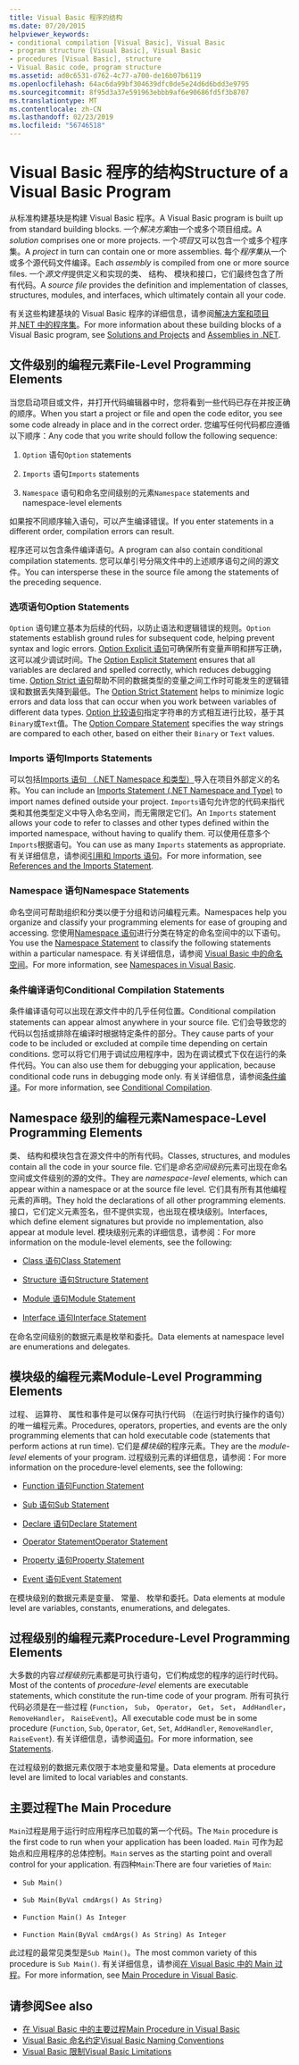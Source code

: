 ```yaml
---
title: Visual Basic 程序的结构
ms.date: 07/20/2015
helpviewer_keywords:
- conditional compilation [Visual Basic], Visual Basic
- program structure [Visual Basic], Visual Basic
- procedures [Visual Basic], structure
- Visual Basic code, program structure
ms.assetid: ad0c6531-d762-4c77-a700-de16b07b6119
ms.openlocfilehash: 64ac6da99bf304639dfc0de5e24d6d6bdd3e9795
ms.sourcegitcommit: 8f95d3a37e591963ebbb9af6e90686fd5f3b8707
ms.translationtype: MT
ms.contentlocale: zh-CN
ms.lasthandoff: 02/23/2019
ms.locfileid: "56746518"
---
```

# <a name="structure-of-a-visual-basic-program"></a><span data-ttu-id="507a2-102">Visual Basic 程序的结构</span><span class="sxs-lookup"><span data-stu-id="507a2-102">Structure of a Visual Basic Program</span></span>
<span data-ttu-id="507a2-103">从标准构建基块是构建 Visual Basic 程序。</span><span class="sxs-lookup"><span data-stu-id="507a2-103">A Visual Basic program is built up from standard building blocks.</span></span> <span data-ttu-id="507a2-104">一个*解决方案*由一个或多个项目组成。</span><span class="sxs-lookup"><span data-stu-id="507a2-104">A *solution* comprises one or more projects.</span></span> <span data-ttu-id="507a2-105">一个*项目*又可以包含一个或多个程序集。</span><span class="sxs-lookup"><span data-stu-id="507a2-105">A *project* in turn can contain one or more assemblies.</span></span> <span data-ttu-id="507a2-106">每个*程序集*从一个或多个源代码文件编译。</span><span class="sxs-lookup"><span data-stu-id="507a2-106">Each *assembly* is compiled from one or more source files.</span></span> <span data-ttu-id="507a2-107">一个*源文件*提供定义和实现的类、 结构、 模块和接口，它们最终包含了所有代码。</span><span class="sxs-lookup"><span data-stu-id="507a2-107">A *source file* provides the definition and implementation of classes, structures, modules, and interfaces, which ultimately contain all your code.</span></span>  
  
 <span data-ttu-id="507a2-108">有关这些构建基块的 Visual Basic 程序的详细信息，请参阅[解决方案和项目](/visualstudio/ide/solutions-and-projects-in-visual-studio)并[.NET 中的程序集](../../../standard/assembly/index.md)。</span><span class="sxs-lookup"><span data-stu-id="507a2-108">For more information about these building blocks of a Visual Basic program, see [Solutions and Projects](/visualstudio/ide/solutions-and-projects-in-visual-studio) and [Assemblies in .NET](../../../standard/assembly/index.md).</span></span>  
  
## <a name="file-level-programming-elements"></a><span data-ttu-id="507a2-109">文件级别的编程元素</span><span class="sxs-lookup"><span data-stu-id="507a2-109">File-Level Programming Elements</span></span>  
 <span data-ttu-id="507a2-110">当您启动项目或文件，并打开代码编辑器中时，您将看到一些代码已存在并按正确的顺序。</span><span class="sxs-lookup"><span data-stu-id="507a2-110">When you start a project or file and open the code editor, you see some code already in place and in the correct order.</span></span> <span data-ttu-id="507a2-111">您编写任何代码都应遵循以下顺序：</span><span class="sxs-lookup"><span data-stu-id="507a2-111">Any code that you write should follow the following sequence:</span></span>  
  
1.  <span data-ttu-id="507a2-112">`Option` 语句</span><span class="sxs-lookup"><span data-stu-id="507a2-112">`Option` statements</span></span>  
  
2.  <span data-ttu-id="507a2-113">`Imports` 语句</span><span class="sxs-lookup"><span data-stu-id="507a2-113">`Imports` statements</span></span>  
  
3.  <span data-ttu-id="507a2-114">`Namespace` 语句和命名空间级别的元素</span><span class="sxs-lookup"><span data-stu-id="507a2-114">`Namespace` statements and namespace-level elements</span></span>  
  
 <span data-ttu-id="507a2-115">如果按不同顺序输入语句，可以产生编译错误。</span><span class="sxs-lookup"><span data-stu-id="507a2-115">If you enter statements in a different order, compilation errors can result.</span></span>  
  
 <span data-ttu-id="507a2-116">程序还可以包含条件编译语句。</span><span class="sxs-lookup"><span data-stu-id="507a2-116">A program can also contain conditional compilation statements.</span></span> <span data-ttu-id="507a2-117">您可以单引号分隔文件中的上述顺序语句之间的源文件。</span><span class="sxs-lookup"><span data-stu-id="507a2-117">You can intersperse these in the source file among the statements of the preceding sequence.</span></span>  
  
### <a name="option-statements"></a><span data-ttu-id="507a2-118">选项语句</span><span class="sxs-lookup"><span data-stu-id="507a2-118">Option Statements</span></span>  
 <span data-ttu-id="507a2-119">`Option` 语句建立基本为后续的代码，以防止语法和逻辑错误的规则。</span><span class="sxs-lookup"><span data-stu-id="507a2-119">`Option` statements establish ground rules for subsequent code, helping prevent syntax and logic errors.</span></span> <span data-ttu-id="507a2-120">[Option Explicit 语句](../../../visual-basic/language-reference/statements/option-explicit-statement.md)可确保所有变量声明和拼写正确，这可以减少调试时间。</span><span class="sxs-lookup"><span data-stu-id="507a2-120">The [Option Explicit Statement](../../../visual-basic/language-reference/statements/option-explicit-statement.md) ensures that all variables are declared and spelled correctly, which reduces debugging time.</span></span> <span data-ttu-id="507a2-121">[Option Strict 语句](../../../visual-basic/language-reference/statements/option-strict-statement.md)帮助不同的数据类型的变量之间工作时可能发生的逻辑错误和数据丢失降到最低。</span><span class="sxs-lookup"><span data-stu-id="507a2-121">The [Option Strict Statement](../../../visual-basic/language-reference/statements/option-strict-statement.md) helps to minimize logic errors and data loss that can occur when you work between variables of different data types.</span></span> <span data-ttu-id="507a2-122">[Option 比较语句](../../../visual-basic/language-reference/statements/option-compare-statement.md)指定字符串的方式相互进行比较，基于其`Binary`或`Text`值。</span><span class="sxs-lookup"><span data-stu-id="507a2-122">The [Option Compare Statement](../../../visual-basic/language-reference/statements/option-compare-statement.md) specifies the way strings are compared to each other, based on either their `Binary` or `Text` values.</span></span>  
  
### <a name="imports-statements"></a><span data-ttu-id="507a2-123">Imports 语句</span><span class="sxs-lookup"><span data-stu-id="507a2-123">Imports Statements</span></span>  
 <span data-ttu-id="507a2-124">可以包括[Imports 语句 （.NET Namespace 和类型）](../../../visual-basic/language-reference/statements/imports-statement-net-namespace-and-type.md)导入在项目外部定义的名称。</span><span class="sxs-lookup"><span data-stu-id="507a2-124">You can include an [Imports Statement (.NET Namespace and Type)](../../../visual-basic/language-reference/statements/imports-statement-net-namespace-and-type.md) to import names defined outside your project.</span></span> <span data-ttu-id="507a2-125">`Imports`语句允许您的代码来指代类和其他类型定义中导入命名空间，而无需限定它们。</span><span class="sxs-lookup"><span data-stu-id="507a2-125">An `Imports` statement allows your code to refer to classes and other types defined within the imported namespace, without having to qualify them.</span></span> <span data-ttu-id="507a2-126">可以使用任意多个`Imports`根据语句。</span><span class="sxs-lookup"><span data-stu-id="507a2-126">You can use as many `Imports` statements as appropriate.</span></span> <span data-ttu-id="507a2-127">有关详细信息，请参阅[引用和 Imports 语句](../../../visual-basic/programming-guide/program-structure/references-and-the-imports-statement.md)。</span><span class="sxs-lookup"><span data-stu-id="507a2-127">For more information, see [References and the Imports Statement](../../../visual-basic/programming-guide/program-structure/references-and-the-imports-statement.md).</span></span>  
  
### <a name="namespace-statements"></a><span data-ttu-id="507a2-128">Namespace 语句</span><span class="sxs-lookup"><span data-stu-id="507a2-128">Namespace Statements</span></span>  
 <span data-ttu-id="507a2-129">命名空间可帮助组织和分类以便于分组和访问编程元素。</span><span class="sxs-lookup"><span data-stu-id="507a2-129">Namespaces help you organize and classify your programming elements for ease of grouping and accessing.</span></span> <span data-ttu-id="507a2-130">您使用[Namespace 语句](../../../visual-basic/language-reference/statements/namespace-statement.md)进行分类在特定的命名空间中的以下语句。</span><span class="sxs-lookup"><span data-stu-id="507a2-130">You use the [Namespace Statement](../../../visual-basic/language-reference/statements/namespace-statement.md) to classify the following statements within a particular namespace.</span></span> <span data-ttu-id="507a2-131">有关详细信息，请参阅 [Visual Basic 中的命名空间](../../../visual-basic/programming-guide/program-structure/namespaces.md)。</span><span class="sxs-lookup"><span data-stu-id="507a2-131">For more information, see [Namespaces in Visual Basic](../../../visual-basic/programming-guide/program-structure/namespaces.md).</span></span>  
  
### <a name="conditional-compilation-statements"></a><span data-ttu-id="507a2-132">条件编译语句</span><span class="sxs-lookup"><span data-stu-id="507a2-132">Conditional Compilation Statements</span></span>  
 <span data-ttu-id="507a2-133">条件编译语句可以出现在源文件中的几乎任何位置。</span><span class="sxs-lookup"><span data-stu-id="507a2-133">Conditional compilation statements can appear almost anywhere in your source file.</span></span> <span data-ttu-id="507a2-134">它们会导致您的代码以包括或排除在编译时根据特定条件的部分。</span><span class="sxs-lookup"><span data-stu-id="507a2-134">They cause parts of your code to be included or excluded at compile time depending on certain conditions.</span></span> <span data-ttu-id="507a2-135">您可以将它们用于调试应用程序中，因为在调试模式下仅在运行的条件代码。</span><span class="sxs-lookup"><span data-stu-id="507a2-135">You can also use them for debugging your application, because conditional code runs in debugging mode only.</span></span> <span data-ttu-id="507a2-136">有关详细信息，请参阅[条件编译](../../../visual-basic/programming-guide/program-structure/conditional-compilation.md)。</span><span class="sxs-lookup"><span data-stu-id="507a2-136">For more information, see [Conditional Compilation](../../../visual-basic/programming-guide/program-structure/conditional-compilation.md).</span></span>  
  
## <a name="namespace-level-programming-elements"></a><span data-ttu-id="507a2-137">Namespace 级别的编程元素</span><span class="sxs-lookup"><span data-stu-id="507a2-137">Namespace-Level Programming Elements</span></span>  
 <span data-ttu-id="507a2-138">类、 结构和模块包含在源文件中的所有代码。</span><span class="sxs-lookup"><span data-stu-id="507a2-138">Classes, structures, and modules contain all the code in your source file.</span></span> <span data-ttu-id="507a2-139">它们是*命名空间级别*元素可出现在命名空间或文件级别的源的文件。</span><span class="sxs-lookup"><span data-stu-id="507a2-139">They are *namespace-level* elements, which can appear within a namespace or at the source file level.</span></span> <span data-ttu-id="507a2-140">它们具有所有其他编程元素的声明。</span><span class="sxs-lookup"><span data-stu-id="507a2-140">They hold the declarations of all other programming elements.</span></span> <span data-ttu-id="507a2-141">接口，它们定义元素签名，但不提供实现，也出现在模块级别。</span><span class="sxs-lookup"><span data-stu-id="507a2-141">Interfaces, which define element signatures but provide no implementation, also appear at module level.</span></span> <span data-ttu-id="507a2-142">模块级别元素的详细信息，请参阅：</span><span class="sxs-lookup"><span data-stu-id="507a2-142">For more information on the module-level elements, see the following:</span></span>  
  
-   [<span data-ttu-id="507a2-143">Class 语句</span><span class="sxs-lookup"><span data-stu-id="507a2-143">Class Statement</span></span>](../../../visual-basic/language-reference/statements/class-statement.md)  
  
-   [<span data-ttu-id="507a2-144">Structure 语句</span><span class="sxs-lookup"><span data-stu-id="507a2-144">Structure Statement</span></span>](../../../visual-basic/language-reference/statements/structure-statement.md)  
  
-   [<span data-ttu-id="507a2-145">Module 语句</span><span class="sxs-lookup"><span data-stu-id="507a2-145">Module Statement</span></span>](../../../visual-basic/language-reference/statements/module-statement.md)  
  
-   [<span data-ttu-id="507a2-146">Interface 语句</span><span class="sxs-lookup"><span data-stu-id="507a2-146">Interface Statement</span></span>](../../../visual-basic/language-reference/statements/interface-statement.md)  
  
 <span data-ttu-id="507a2-147">在命名空间级别的数据元素是枚举和委托。</span><span class="sxs-lookup"><span data-stu-id="507a2-147">Data elements at namespace level are enumerations and delegates.</span></span>  
  
## <a name="module-level-programming-elements"></a><span data-ttu-id="507a2-148">模块级的编程元素</span><span class="sxs-lookup"><span data-stu-id="507a2-148">Module-Level Programming Elements</span></span>  
 <span data-ttu-id="507a2-149">过程、 运算符、 属性和事件是可以保存可执行代码 （在运行时执行操作的语句） 的唯一编程元素。</span><span class="sxs-lookup"><span data-stu-id="507a2-149">Procedures, operators, properties, and events are the only programming elements that can hold executable code (statements that perform actions at run time).</span></span> <span data-ttu-id="507a2-150">它们是*模块级*的程序元素。</span><span class="sxs-lookup"><span data-stu-id="507a2-150">They are the *module-level* elements of your program.</span></span> <span data-ttu-id="507a2-151">过程级别元素的详细信息，请参阅：</span><span class="sxs-lookup"><span data-stu-id="507a2-151">For more information on the procedure-level elements, see the following:</span></span>  
  
-   [<span data-ttu-id="507a2-152">Function 语句</span><span class="sxs-lookup"><span data-stu-id="507a2-152">Function Statement</span></span>](../../../visual-basic/language-reference/statements/function-statement.md)  
  
-   [<span data-ttu-id="507a2-153">Sub 语句</span><span class="sxs-lookup"><span data-stu-id="507a2-153">Sub Statement</span></span>](../../../visual-basic/language-reference/statements/sub-statement.md)  
  
-   [<span data-ttu-id="507a2-154">Declare 语句</span><span class="sxs-lookup"><span data-stu-id="507a2-154">Declare Statement</span></span>](../../../visual-basic/language-reference/statements/declare-statement.md)  
  
-   [<span data-ttu-id="507a2-155">Operator Statement</span><span class="sxs-lookup"><span data-stu-id="507a2-155">Operator Statement</span></span>](../../../visual-basic/language-reference/statements/operator-statement.md)  
  
-   [<span data-ttu-id="507a2-156">Property 语句</span><span class="sxs-lookup"><span data-stu-id="507a2-156">Property Statement</span></span>](../../../visual-basic/language-reference/statements/property-statement.md)  
  
-   [<span data-ttu-id="507a2-157">Event 语句</span><span class="sxs-lookup"><span data-stu-id="507a2-157">Event Statement</span></span>](../../../visual-basic/language-reference/statements/event-statement.md)  
  
 <span data-ttu-id="507a2-158">在模块级别的数据元素是变量、 常量、 枚举和委托。</span><span class="sxs-lookup"><span data-stu-id="507a2-158">Data elements at module level are variables, constants, enumerations, and delegates.</span></span>  
  
## <a name="procedure-level-programming-elements"></a><span data-ttu-id="507a2-159">过程级别的编程元素</span><span class="sxs-lookup"><span data-stu-id="507a2-159">Procedure-Level Programming Elements</span></span>  
 <span data-ttu-id="507a2-160">大多数的内容*过程级别*元素都是可执行语句，它们构成您的程序的运行时代码。</span><span class="sxs-lookup"><span data-stu-id="507a2-160">Most of the contents of *procedure-level* elements are executable statements, which constitute the run-time code of your program.</span></span> <span data-ttu-id="507a2-161">所有可执行代码必须是在一些过程 (`Function`， `Sub`， `Operator`， `Get`， `Set`， `AddHandler`， `RemoveHandler`， `RaiseEvent`)。</span><span class="sxs-lookup"><span data-stu-id="507a2-161">All executable code must be in some procedure (`Function`, `Sub`, `Operator`, `Get`, `Set`, `AddHandler`, `RemoveHandler`, `RaiseEvent`).</span></span> <span data-ttu-id="507a2-162">有关详细信息，请参阅[语句](../../../visual-basic/programming-guide/language-features/statements.md)。</span><span class="sxs-lookup"><span data-stu-id="507a2-162">For more information, see [Statements](../../../visual-basic/programming-guide/language-features/statements.md).</span></span>  
  
 <span data-ttu-id="507a2-163">在过程级别的数据元素仅限于本地变量和常量。</span><span class="sxs-lookup"><span data-stu-id="507a2-163">Data elements at procedure level are limited to local variables and constants.</span></span>  
  
## <a name="the-main-procedure"></a><span data-ttu-id="507a2-164">主要过程</span><span class="sxs-lookup"><span data-stu-id="507a2-164">The Main Procedure</span></span>  
 <span data-ttu-id="507a2-165">`Main`过程是用于运行时应用程序已加载的第一个代码。</span><span class="sxs-lookup"><span data-stu-id="507a2-165">The `Main` procedure is the first code to run when your application has been loaded.</span></span> <span data-ttu-id="507a2-166">`Main` 可作为起始点和应用程序的总体控制。</span><span class="sxs-lookup"><span data-stu-id="507a2-166">`Main` serves as the starting point and overall control for your application.</span></span> <span data-ttu-id="507a2-167">有四种`Main`:</span><span class="sxs-lookup"><span data-stu-id="507a2-167">There are four varieties of `Main`:</span></span>  
  
-   `Sub Main()`  
  
-   `Sub Main(ByVal cmdArgs() As String)`  
  
-   `Function Main() As Integer`  
  
-   `Function Main(ByVal cmdArgs() As String) As Integer`  
  
 <span data-ttu-id="507a2-168">此过程的最常见类型是`Sub Main()`。</span><span class="sxs-lookup"><span data-stu-id="507a2-168">The most common variety of this procedure is `Sub Main()`.</span></span> <span data-ttu-id="507a2-169">有关详细信息，请参阅[在 Visual Basic 中的 Main 过程](../../../visual-basic/programming-guide/program-structure/main-procedure.md)。</span><span class="sxs-lookup"><span data-stu-id="507a2-169">For more information, see [Main Procedure in Visual Basic](../../../visual-basic/programming-guide/program-structure/main-procedure.md).</span></span>  
  
## <a name="see-also"></a><span data-ttu-id="507a2-170">请参阅</span><span class="sxs-lookup"><span data-stu-id="507a2-170">See also</span></span>
- [<span data-ttu-id="507a2-171">在 Visual Basic 中的主要过程</span><span class="sxs-lookup"><span data-stu-id="507a2-171">Main Procedure in Visual Basic</span></span>](../../../visual-basic/programming-guide/program-structure/main-procedure.md)
- [<span data-ttu-id="507a2-172">Visual Basic 命名约定</span><span class="sxs-lookup"><span data-stu-id="507a2-172">Visual Basic Naming Conventions</span></span>](../../../visual-basic/programming-guide/program-structure/naming-conventions.md)
- [<span data-ttu-id="507a2-173">Visual Basic 限制</span><span class="sxs-lookup"><span data-stu-id="507a2-173">Visual Basic Limitations</span></span>](../../../visual-basic/programming-guide/program-structure/limitations.md)
